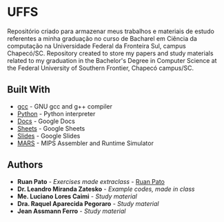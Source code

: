 # UFFS

Repositório criado para armazenar meus trabalhos e materiais de estudo referentes a minha graduação no curso de Bacharel em Ciência da computação na Universidade Federal da Fronteira Sul, campus Chapecó/SC.
Repository created to store my papers and study materials related to my graduation in the Bachelor's Degree in Computer Science at the Federal University of Southern Frontier, Chapecó campus/SC.

## Built With

* [gcc](https://gcc.gnu.org/) - GNU gcc and g++ compiler
* [Python](https://www.python.org/) - Python interpreter
* [Docs](https://www.google.com/docs/about/) - Google Docs
* [Sheets](https://www.google.com/sheets/about/) - Google Sheets
* [Slides](https://www.google.com/slides/about/) - Google Slides
* [MARS](http://courses.missouristate.edu/KenVollmar/mars/) - MIPS Assembler and Runtime Simulator

## Authors

* **Ruan Pato** - *Exercises made extraclass* - [Ruan Pato](https://github.com/ruanpato)
* **Dr. Leandro Miranda Zatesko** - *Example codes, made in class*
* **Me. Luciano Lores Caimi** - *Study material*
* **Dra. Raquel Aparecida Pegoraro** - *Study material*
* **Jean Assmann Ferro** - *Study material*